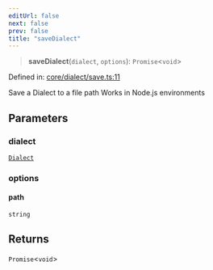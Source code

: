 ```yaml
---
editUrl: false
next: false
prev: false
title: "saveDialect"
---
```


> **saveDialect**(`dialect`, `options`): `Promise`\<`void`\>

Defined in: [core/dialect/save.ts:11](https://github.com/datisthq/dpkit/blob/7a3ebb9422265a09d2e84e0952d10e0101139f80/core/dialect/save.ts#L11)

Save a Dialect to a file path
Works in Node.js environments

## Parameters

### dialect

[`Dialect`](/reference/_dpkit/core/dialect/)

### options

#### path

`string`

## Returns

`Promise`\<`void`\>
